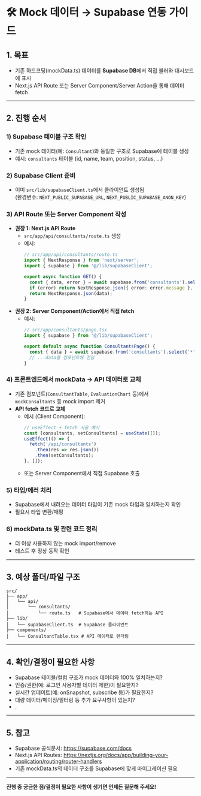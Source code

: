 # 🛠️ Mock 데이터 → Supabase 연동 가이드

## 1. 목표
- 기존 하드코딩(mockData.ts) 데이터를 **Supabase DB**에서 직접 불러와 대시보드에 표시
- Next.js API Route 또는 Server Component/Server Action을 통해 데이터 fetch

---

## 2. 진행 순서

### 1) Supabase 테이블 구조 확인
- 기존 mock 데이터(예: `Consultant`)와 동일한 구조로 Supabase에 테이블 생성
- 예시: `consultants` 테이블 (id, name, team, position, status, ...)

### 2) Supabase Client 준비
- 이미 `src/lib/supabaseClient.ts`에서 클라이언트 생성됨  
  (환경변수: `NEXT_PUBLIC_SUPABASE_URL`, `NEXT_PUBLIC_SUPABASE_ANON_KEY`)

### 3) API Route 또는 Server Component 작성
- **권장 1: Next.js API Route**  
  - `src/app/api/consultants/route.ts` 생성  
  - 예시:
    ```ts
    // src/app/api/consultants/route.ts
    import { NextResponse } from 'next/server';
    import { supabase } from '@/lib/supabaseClient';

    export async function GET() {
      const { data, error } = await supabase.from('consultants').select('*');
      if (error) return NextResponse.json({ error: error.message }, { status: 500 });
      return NextResponse.json(data);
    }
    ```
- **권장 2: Server Component/Action에서 직접 fetch**  
  - 예시:
    ```ts
    // src/app/consultants/page.tsx
    import { supabase } from '@/lib/supabaseClient';

    export default async function ConsultantsPage() {
      const { data } = await supabase.from('consultants').select('*');
      // ...data를 컴포넌트에 전달
    }
    ```

### 4) 프론트엔드에서 mockData → API 데이터로 교체
- 기존 컴포넌트(`ConsultantTable`, `EvaluationChart` 등)에서  
  `mockConsultants` 등 mock import 제거
- **API fetch 코드로 교체**  
  - 예시 (Client Component):
    ```ts
    // useEffect + fetch 사용 예시
    const [consultants, setConsultants] = useState([]);
    useEffect(() => {
      fetch('/api/consultants')
        .then(res => res.json())
        .then(setConsultants);
    }, []);
    ```
  - 또는 Server Component에서 직접 Supabase 호출

### 5) 타입/에러 처리
- Supabase에서 내려오는 데이터 타입이 기존 mock 타입과 일치하는지 확인
- 필요시 타입 변환/매핑

### 6) mockData.ts 및 관련 코드 정리
- 더 이상 사용하지 않는 mock import/remove
- 테스트 후 정상 동작 확인

---

## 3. 예상 폴더/파일 구조

```
src/
├── app/
│   └── api/
│       └── consultants/
│           └── route.ts   # Supabase에서 데이터 fetch하는 API
├── lib/
│   └── supabaseClient.ts  # Supabase 클라이언트
├── components/
│   └── ConsultantTable.tsx # API 데이터로 렌더링
```

---

## 4. 확인/결정이 필요한 사항

- Supabase 테이블/컬럼 구조가 mock 데이터와 100% 일치하는지?
- 인증/권한(예: 로그인 사용자별 데이터 제한)이 필요한지?
- 실시간 업데이트(예: onSnapshot, subscribe 등)가 필요한지?
- 대량 데이터/페이징/필터링 등 추가 요구사항이 있는지?
- .

---

## 5. 참고

- Supabase 공식문서: https://supabase.com/docs
- Next.js API Routes: https://nextjs.org/docs/app/building-your-application/routing/router-handlers
- 기존 mockData.ts의 데이터 구조를 Supabase에 맞게 마이그레이션 필요

---

**진행 중 궁금한 점/결정이 필요한 사항이 생기면 언제든 질문해 주세요!** 